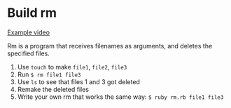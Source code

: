 # Build rm

[Example video](https://vimeo.com/155835416)

Rm is a program that receives filenames as arguments,
and deletes the specified files.

1. Use `touch` to make `file1`, `file2`, `file3`
1. Run `$ rm file1 file3`
1. Use `ls` to see that files 1 and 3 got deleted
1. Remake the deleted files
1. Write your own rm that works the same way: `$ ruby rm.rb file1 file3`
